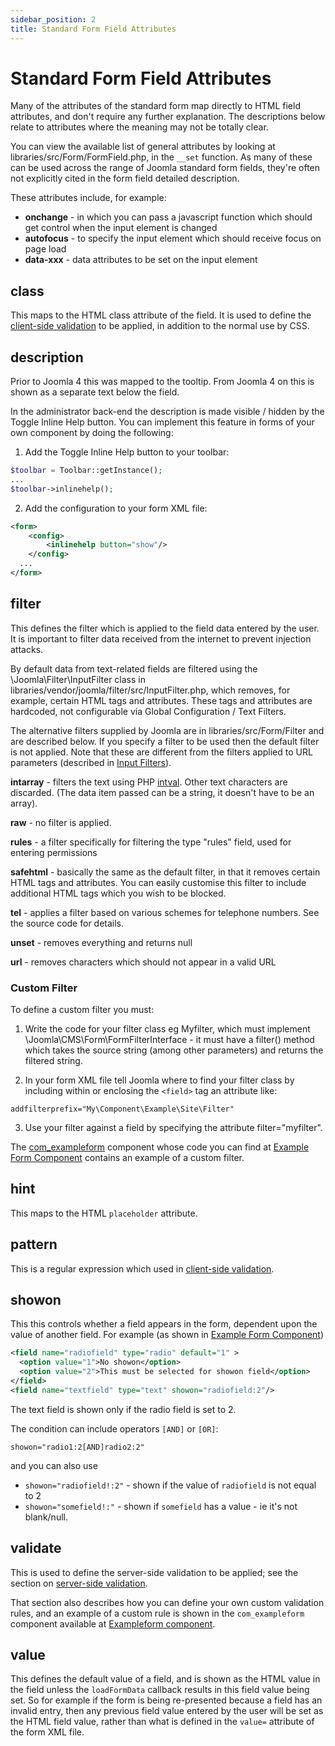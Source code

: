 ```yaml
---
sidebar_position: 2
title: Standard Form Field Attributes
---
```


Standard Form Field Attributes
==============================

Many of the attributes of the standard form map directly to HTML field attributes, and don't require any further explanation. The descriptions below relate to attributes where the meaning may not be totally clear.

You can view the available list of general attributes by looking at libraries/src/Form/FormField.php, in the `__set` function. 
As many of these can be used across the range of Joomla standard form fields, they're often not explicitly cited in the form field detailed description.

These attributes include, for example:
- **onchange** - in which you can pass a javascript function which should get control when the input element is changed
- **autofocus** - to specify the input element which should receive focus on page load
- **data-xxx** - data attributes to be set on the input element

## class

This maps to the HTML class attribute of the field. It is used to define the [client-side validation](../forms/client-side-validation.md) to be applied, in addition to the normal use by CSS.

## description

Prior to Joomla 4 this was mapped to the tooltip. From Joomla 4 on this is shown as a separate text below the field.

In the administrator back-end the description is made visible / hidden by the Toggle Inline Help button. 
You can implement this feature in forms of your own component by doing the following:

1. Add the Toggle Inline Help button to your toolbar:

```php
$toolbar = Toolbar::getInstance();
...
$toolbar->inlinehelp();
```

2. Add the configuration to your form XML file:

```xml
<form>
	<config>
		<inlinehelp button="show"/>
	</config>
  ...
</form>
```
 
## filter

This defines the filter which is applied to the field data entered by the user. 
It is important to filter data received from the internet to prevent injection attacks.

By default data from text-related fields are filtered using the \Joomla\Filter\InputFilter class in libraries/vendor/joomla/filter/src/InputFilter.php, which removes, for example, certain HTML tags and attributes.
These tags and attributes are hardcoded, not configurable via Global Configuration / Text Filters.

The alternative filters supplied by Joomla are in libraries/src/Form/Filter and are described below.
If you specify a filter to be used then the default filter is not applied.
Note that these are different from the filters applied to URL parameters (described in [Input Filters](../input.md#available-filters)).

**intarray** - filters the text using PHP [intval](https://www.php.net/manual/en/function.intval.php). Other text characters are discarded. (The data item passed can be a string, it doesn't have to be an array).

**raw** - no filter is applied. 

**rules** - a filter specifically for filtering the type "rules" field, used for entering permissions

**safehtml** - basically the same as the default filter, in that it removes certain HTML tags and attributes. You can easily customise this filter to include additional HTML tags which you wish to be blocked. 

**tel** - applies a filter based on various schemes for telephone numbers. See the source code for details.

**unset** - removes everything and returns null

**url** - removes characters which should not appear in a valid URL

### Custom Filter

To define a custom filter you must:

1. Write the code for your filter class eg Myfilter, which must implement \Joomla\CMS\Form\FormFilterInterface - it must have a filter() method which takes the source string (among other parameters) and returns the filtered string.

2. In your form XML file tell Joomla where to find your filter class by including within or enclosing the `<field>` tag an attribute like:

```
addfilterprefix="My\Component\Example\Site\Filter"
```

3. Use your filter against a field by specifying the attribute filter="myfilter".

The [com_exampleform](../../building-extensions/components/component-examples/example-form-component.md) component whose code you can find at [Example Form Component](https://github.com/joomla/manual-examples/tree/main/component-exampleform) contains an example of a custom filter.

## hint

This maps to the HTML `placeholder` attribute.

## pattern

This is a regular expression which used in [client-side validation](../forms/client-side-validation.md).

## showon

This this controls whether a field appears in the form, dependent upon the value of another field. For example (as shown in [Example Form Component](https://github.com/joomla/manual-examples/tree/main/component-exampleform))

```xml
<field name="radiofield" type="radio" default="1" >
  <option value="1">No showon</option>
  <option value="2">This must be selected for showon field</option>
</field>
<field name="textfield" type="text" showon="radiofield:2"/>
```

The text field is shown only if the radio field is set to 2. 

The condition can include operators `[AND]` or `[OR]`:

```
showon="radio1:2[AND]radio2:2"
```

and you can also use

- `showon="radiofield!:2"` - shown if the value of `radiofield` is not equal to 2
- `showon="somefield!:"` - shown if `somefield` has a value - ie it's not blank/null.

## validate

This is used to define the server-side validation to be applied; see the section on [server-side validation](../forms/server-side-validation.md).

That section also describes how you can define your own custom validation rules, and an example of a custom rule is shown in the `com_exampleform` component available at [Exampleform component](https://github.com/joomla/manual-examples/tree/main/component-exampleform).

## value

This defines the default value of a field, and is shown as the HTML value in the field unless the `loadFormData` callback results in this field value being set. So for example if the form is being re-presented because a field has an invalid entry, then any previous field value entered by the user will be set as the HTML field value, rather than what is defined in the `value=` attribute of the form XML file. 
